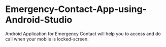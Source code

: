 # Emergency-Contact-App-using-Android-Studio
Android Application for Emergency Contact will help you to access and do call when your mobile is locked-screen.
